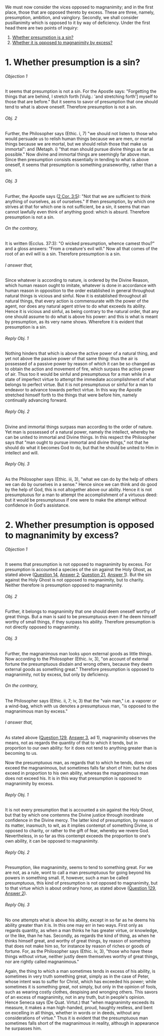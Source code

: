 We must now consider the vices opposed to magnanimity; and in the first place, those that are opposed thereto by excess. These are three, namely, presumption, ambition, and vainglory. Secondly, we shall consider pusillanimity which is opposed to it by way of deficiency. Under the first head there are two points of inquiry:  

1. [ Whether presumption is a sin?](#1.%20Whether%20presumption%20is%20a%20sin?)
2. [ Whether it is opposed to magnanimity by excess?](#2.%20Whether%20presumption%20is%20opposed%20to%20magnanimity%20by%20excess?)



# 1. Whether presumption is a sin? 

###### Objection 1
It seems that presumption is not a sin. For the Apostle says: "Forgetting the things that are behind, I stretch forth \[Vulg.: 'and stretching forth'\] myself to those that are before." But it seems to savor of presumption that one should tend to what is above oneself. Therefore presumption is not a sin.  

###### Obj. 2
Further, the Philosopher says (Ethic. i, 7) "we should not listen to those who would persuade us to relish human things because we are men, or mortal things because we are mortal, but we should relish those that make us immortal": and (Metaph. i) "that man should pursue divine things as far as possible." Now divine and immortal things are seemingly far above man. Since then presumption consists essentially in tending to what is above oneself, it seems that presumption is something praiseworthy, rather than a sin.  

###### Obj. 3
Further, the Apostle says ([2 Cor. 3:5](http://bible.gospelcom.net/bible?2+Cor++3:5)): "Not that we are sufficient to think anything of ourselves, as of ourselves." If then presumption, by which one strives at that for which one is not sufficient, be a sin, it seems that man cannot lawfully even think of anything good: which is absurd. Therefore presumption is not a sin.  

###### On the contrary,
It is written (Ecclus. 37:3): "O wicked presumption, whence camest thou?" and a gloss answers: "From a creature's evil will." Now all that comes of the root of an evil will is a sin. Therefore presumption is a sin.  

###### I answer that,
Since whatever is according to nature, is ordered by the Divine Reason, which human reason ought to imitate, whatever is done in accordance with human reason in opposition to the order established in general throughout natural things is vicious and sinful. Now it is established throughout all natural things, that every action is commensurate with the power of the agent, nor does any natural agent strive to do what exceeds its ability. Hence it is vicious and sinful, as being contrary to the natural order, that any one should assume to do what is above his power: and this is what is meant by presumption, as its very name shows. Wherefore it is evident that presumption is a sin.  

###### Reply Obj. 1
Nothing hinders that which is above the active power of a natural thing, and yet not above the passive power of that same thing: thus the air is possessed of a passive power by reason of which it can be so changed as to obtain the action and movement of fire, which surpass the active power of air. Thus too it would be sinful and presumptuous for a man while in a state of imperfect virtue to attempt the immediate accomplishment of what belongs to perfect virtue. But it is not presumptuous or sinful for a man to endeavor to advance towards perfect virtue. In this way the Apostle stretched himself forth to the things that were before him, namely continually advancing forward.  

###### Reply Obj. 2
Divine and immortal things surpass man according to the order of nature. Yet man is possessed of a natural power, namely the intellect, whereby he can be united to immortal and Divine things. In this respect the Philosopher says that "man ought to pursue immortal and divine things," not that he should do what it becomes God to do, but that he should be united to Him in intellect and will.  

###### Reply Obj. 3
As the Philosopher says (Ethic. iii, 3), "what we can do by the help of others we can do by ourselves in a sense." Hence since we can think and do good by the help of God, this is not altogether above our ability. Hence it is not presumptuous for a man to attempt the accomplishment of a virtuous deed: but it would be presumptuous if one were to make the attempt without confidence in God's assistance.  




# 2. Whether presumption is opposed to magnanimity by excess? 

###### Objection 1
It seems that presumption is not opposed to magnanimity by excess. For presumption is accounted a species of the sin against the Holy Ghost, as stated above ([Question 14](../../../1.%20Theological%20Virtues/1.%20Faith/14.%20Blasphemy%20Against%20the%20Holy%20Ghost.md), [Answer 2](../../../1.%20Theological%20Virtues/1.%20Faith/14.%20Blasphemy%20Against%20the%20Holy%20Ghost.md#2.%20Whether%20it%20is%20fitting%20to%20distinguish%20six%20kinds%20of%20sin%20against%20the%20Holy%20Ghost?%20); [Question 21](../../../1.%20Theological%20Virtues/17.%20Hope/21.%20Presumption.md), [Answer 1](../../../1.%20Theological%20Virtues/17.%20Hope/21.%20Presumption.md#1.%20Whether%20presumption%20trusts%20in%20God%20or%20in%20our%20own%20power?%20)). But the sin against the Holy Ghost is not opposed to magnanimity, but to charity. Neither therefore is presumption opposed to magnanimity.  

###### Obj. 2
Further, it belongs to magnanimity that one should deem oneself worthy of great things. But a man is said to be presumptuous even if he deem himself worthy of small things, if they surpass his ability. Therefore presumption is not directly opposed to magnanimity.  

###### Obj. 3
Further, the magnanimous man looks upon external goods as little things. Now according to the Philosopher (Ethic. iv, 3), "on account of external fortune the presumptuous disdain and wrong others, because they deem external goods as something great." Therefore presumption is opposed to magnanimity, not by excess, but only by deficiency.  

###### On the contrary,
The Philosopher says (Ethic. ii, 7; iv, 3) that the "vain man," i.e. a vaporer or a wind-bag, which with us denotes a presumptuous man, "is opposed to the magnanimous man by excess."  

###### I answer that,
As stated above ([Question 129](129.%20Magnanimity.md), [Answer 3](129.%20Magnanimity.md#3.%20Whether%20magnanimity%20is%20a%20virtue?%20), ad 1), magnanimity observes the means, not as regards the quantity of that to which it tends, but in proportion to our own ability: for it does not tend to anything greater than is becoming to us.  

Now the presumptuous man, as regards that to which he tends, does not exceed the magnanimous, but sometimes falls far short of him: but he does exceed in proportion to his own ability, whereas the magnanimous man does not exceed his. It is in this way that presumption is opposed to magnanimity by excess.  

###### Reply Obj. 1
It is not every presumption that is accounted a sin against the Holy Ghost, but that by which one contemns the Divine justice through inordinate confidence in the Divine mercy. The latter kind of presumption, by reason of its matter, inasmuch, to wit, as it implies contempt of something Divine, is opposed to charity, or rather to the gift of fear, whereby we revere God. Nevertheless, in so far as this contempt exceeds the proportion to one's own ability, it can be opposed to magnanimity.  

###### Reply Obj. 2
Presumption, like magnanimity, seems to tend to something great. For we are not, as a rule, wont to call a man presumptuous for going beyond his powers in something small. If, however, such a man be called presumptuous, this kind of presumption is not opposed to magnanimity, but to that virtue which is about ordinary honor, as stated above ([Question 129](129.%20Magnanimity.md), [Answer 2](129.%20Magnanimity.md#2.%20Whether%20magnanimity%20is%20essentially%20about%20great%20honors?%20)).  

###### Reply Obj. 3
No one attempts what is above his ability, except in so far as he deems his ability greater than it is. In this one may err in two ways. First only as regards quantity, as when a man thinks he has greater virtue, or knowledge, or the like, than he has. Secondly, as regards the kind of thing, as when he thinks himself great, and worthy of great things, by reason of something that does not make him so, for instance by reason of riches or goods of fortune. For, as the Philosopher says (Ethic. iv, 3), "those who have these things without virtue, neither justly deem themselves worthy of great things, nor are rightly called magnanimous."  

Again, the thing to which a man sometimes tends in excess of his ability, is sometimes in very truth something great, simply as in the case of Peter, whose intent was to suffer for Christ, which has exceeded his power; while sometimes it is something great, not simply, but only in the opinion of fools, such as wearing costly clothes, despising and wronging others. This savors of an excess of magnanimity, not in any truth, but in people's opinion. Hence Seneca says (De Quat. Virtut.) that "when magnanimity exceeds its measure, it makes a man high-handed, proud, haughty restless, and bent on excelling in all things, whether in words or in deeds, without any considerations of virtue." Thus it is evident that the presumptuous man sometimes falls short of the magnanimous in reality, although in appearance he surpasses him.